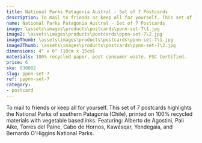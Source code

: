 ```yaml
---
title: National Parks Patagonia Austral - Set of 7 Postcards
description: To mail to friends or keep all for yourself. This set of 7 postcards highlights the National Parks of southern Patagonia (Chile), printed on 100% recycled materials with vegetable based inks.
name: National Parks Patagonia Austral - Set of 7 Postcards
image: \assets\images\products\postcards\ppnn-set-7\1.jpg
image2: \assets\images\products\postcards\ppnn-set-7\2.jpg
imageThumb: \assets\images\products\postcards\ppnn-set-7\1.jpg
image2Thumb: \assets\images\products\postcards\ppnn-set-7\2.jpg
dimensions: 4" x 6" (10cm x 15cm)
materials: 100% recycled paper, post consumer waste. FSC Certified.
price: 6
sku: 030002
slug: ppnn-set-7
ref: pppnn-set-7
category:
- postcard
---
```

To mail to friends or keep all for yourself. This set of 7 postcards highlights the National Parks of southern Patagonia (Chile), printed on 100% recycled materials with vegetable based inks. Featuring: Alberto de Agostini, Pali Aike, Torres del Paine, Cabo de Hornos, Kawésqar, Yendegaia, and Bernardo O'Higgins National Parks.
